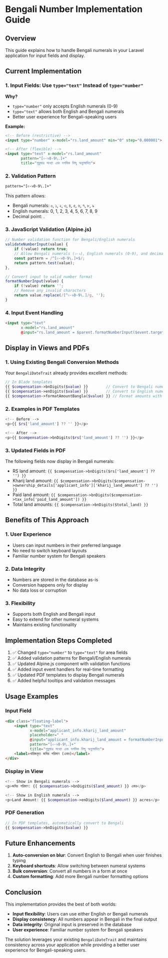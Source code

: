 # Bengali Number Implementation Guide

## Overview
This guide explains how to handle Bengali numerals in your Laravel application for input fields and display.

## Current Implementation

### 1. **Input Fields: Use `type="text"` Instead of `type="number"`**

**Why?**
- `type="number"` only accepts English numerals (0-9)
- `type="text"` allows both English and Bengali numerals
- Better user experience for Bengali-speaking users

**Example:**
```html
<!-- Before (restrictive) -->
<input type="number" x-model="rs.land_amount" min="0" step="0.000001">

<!-- After (flexible) -->
<input type="text" x-model="rs.land_amount" 
       pattern="[০-৯0-9\.]+" 
       title="শুধুমাত্র সংখ্যা এবং দশমিক বিন্দু অনুমোদিত">
```

### 2. **Validation Pattern**
```html
pattern="[০-৯0-9\.]+"
```
This pattern allows:
- Bengali numerals: ০, ১, ২, ৩, ৪, ৫, ৬, ৭, ৮, ৯
- English numerals: 0, 1, 2, 3, 4, 5, 6, 7, 8, 9
- Decimal point: .

### 3. **JavaScript Validation (Alpine.js)**
```javascript
// Number validation function for Bengali/English numerals
validateNumberInput(value) {
    if (!value) return true;
    // Allow Bengali numerals (০-৯), English numerals (0-9), and decimal point
    const pattern = /^[০-৯0-9\.]+$/;
    return pattern.test(value);
},

// Convert input to valid number format
formatNumberInput(value) {
    if (!value) return '';
    // Remove any invalid characters
    return value.replace(/[^০-৯0-9\.]/g, '');
}
```

### 4. **Input Event Handling**
```html
<input type="text" 
       x-model="rs.land_amount" 
       @input="rs.land_amount = $parent.formatNumberInput($event.target.value)">
```

## Display in Views and PDFs

### 1. **Using Existing Bengali Conversion Methods**

Your `BengaliDateTrait` already provides excellent methods:

```php
// In Blade templates
{{ $compensation->bnDigits($value) }}        // Convert to Bengali numerals
{{ $compensation->enDigits($value) }}        // Convert to English numerals
{{ $compensation->formatAmountBangla($value) }} // Format amounts with Bengali numerals
```

### 2. **Examples in PDF Templates**

```php
<!-- Before -->
<p>{{ $rs['land_amount'] ?? '' }}</p>

<!-- After -->
<p>{{ $compensation->bnDigits($rs['land_amount'] ?? '') }}</p>
```

### 3. **Updated Fields in PDF**

The following fields now display in Bengali numerals:
- RS land amount: `{{ $compensation->bnDigits($rs['land_amount'] ?? '') }}`
- Kharij land amount: `{{ $compensation->bnDigits($compensation->ownership_details['applicant_info']['kharij_land_amount'] ?? '') }}`
- Paid land amount: `{{ $compensation->bnDigits($compensation->tax_info['paid_land_amount']) }}`
- Total land amounts: `{{ $compensation->bnDigits($total_land) }}`

## Benefits of This Approach

### 1. **User Experience**
- Users can input numbers in their preferred language
- No need to switch keyboard layouts
- Familiar number system for Bengali speakers

### 2. **Data Integrity**
- Numbers are stored in the database as-is
- Conversion happens only for display
- No data loss or corruption

### 3. **Flexibility**
- Supports both English and Bengali input
- Easy to extend for other numeral systems
- Maintains existing functionality

## Implementation Steps Completed

1. ✅ Changed `type="number"` to `type="text"` for area fields
2. ✅ Added validation patterns for Bengali/English numerals
3. ✅ Updated Alpine.js component with validation functions
4. ✅ Added input event handlers for real-time formatting
5. ✅ Updated PDF templates to display Bengali numerals
6. ✅ Added helpful tooltips and validation messages

## Usage Examples

### Input Field
```html
<div class="floating-label">
    <input type="text" 
           x-model="applicant_info.kharij_land_amount" 
           placeholder=" "
           @input="applicant_info.kharij_land_amount = formatNumberInput($event.target.value)"
           pattern="[০-৯0-9\.]+" 
           title="শুধুমাত্র সংখ্যা এবং দশমিক বিন্দু অনুমোদিত">
    <label>খারিজকৃত জমির পরিমাণ (একর)</label>
</div>
```

### Display in View
```php
<!-- Show in Bengali numerals -->
<p>জমির পরিমাণ: {{ $compensation->bnDigits($land_amount) }} একর</p>

<!-- Show in English numerals -->
<p>Land Amount: {{ $compensation->enDigits($land_amount) }} acres</p>
```

### PDF Generation
```php
// In PDF templates, automatically convert to Bengali
{{ $compensation->bnDigits($value) }}
```

## Future Enhancements

1. **Auto-conversion on blur**: Convert English to Bengali when user finishes typing
2. **Keyboard shortcuts**: Allow switching between numeral systems
3. **Bulk conversion**: Convert all numbers in a form at once
4. **Custom formatting**: Add more Bengali number formatting options

## Conclusion

This implementation provides the best of both worlds:
- **Input flexibility**: Users can use either English or Bengali numerals
- **Display consistency**: All numbers appear in Bengali in the final output
- **Data integrity**: Original input is preserved in the database
- **User experience**: Familiar number system for Bengali speakers

The solution leverages your existing `BengaliDateTrait` and maintains consistency across your application while providing a better user experience for Bengali-speaking users.
